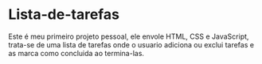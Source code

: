 # Lista-de-tarefas
Este é meu primeiro projeto pessoal, ele envole HTML, CSS e JavaScript, trata-se de uma lista de tarefas onde o usuario adiciona ou exclui tarefas e as marca como concluida ao termina-las.

